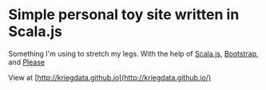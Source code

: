 # Simple personal toy site written in Scala.js

Something I'm using to stretch my legs. With the help of [Scala.js](https://www.scala-js.org/),
[Bootstrap](http://getbootstrap.com/), and [Please](http://www.checkman.io/please/)

View at [http://kriegdata.github.io](http://kriegdata.github.io/)

